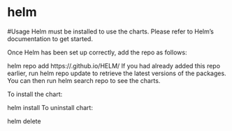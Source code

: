 # helm

#Usage
Helm must be installed to use the charts. Please refer to Helm’s documentation to get started.

Once Helm has been set up correctly, add the repo as follows:

helm repo add <name repo> https://<username>.github.io/HELM/
If you had already added this repo earlier, run helm repo update to retrieve the latest versions of the packages. You can then run helm search repo <alias> to see the charts.

To install the chart:

helm install <name release>
To uninstall chart:

helm delete <name release>
